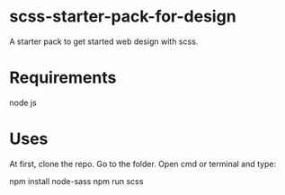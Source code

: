 # scss-starter-pack-for-design
A starter pack to get started web design with scss.

# Requirements
node js

# Uses
At first, clone the repo. Go to the folder. Open cmd or terminal and type: 

npm install node-sass
npm run scss
